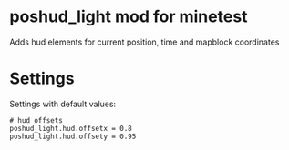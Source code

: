 
poshud_light mod for minetest
============

Adds hud elements for current position, time and mapblock coordinates

# Settings


Settings with default values:
```
# hud offsets
poshud_light.hud.offsetx = 0.8
poshud_light.hud.offsety = 0.95
